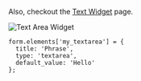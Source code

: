 Also, checkout the [Text Widget](../../Widgets/Text_Area_Widget) page.

![Text Area Widget](http://drupalgap.com/sites/default/files/textarea-widget.png)

```
form.elements['my_textarea'] = {
  title: 'Phrase',
  type: 'textarea',
  default_value: 'Hello'
};
```